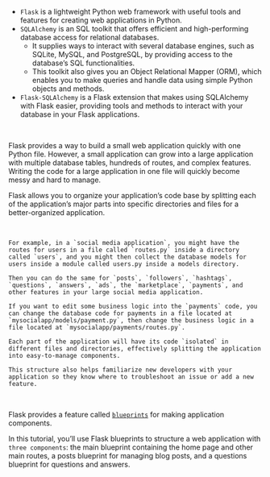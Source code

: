 - `Flask` is a lightweight Python web framework with useful tools and features for creating web applications in Python.
- `SQLAlchemy` is an SQL toolkit that offers efficient and high-performing database access for relational databases.
  - It supplies ways to interact with several database engines, such as SQLite, MySQL, and PostgreSQL, by providing access to the database’s SQL functionalities.
  - This toolkit also gives you an Object Relational Mapper (ORM), which enables you to make queries and handle data using simple Python objects and methods.
- `Flask-SQLAlchemy` is a Flask extension that makes using SQLAlchemy with Flask easier, providing tools and methods to interact with your database in your Flask applications.

<br>

Flask provides a way to build a small web application quickly with one Python file.
However, a small application can grow into a large application with multiple database tables, hundreds of routes, and complex features.
Writing the code for a large application in one file will quickly become messy and hard to manage.

Flask allows you to organize your application’s code base by splitting each of the application’s major parts into specific directories and files for a better-organized application.

<br>

    For example, in a `social media application`, you might have the routes for users in a file called `routes.py` inside a directory called `users`, and you might then collect the database models for users inside a module called users.py inside a models directory.

    Then you can do the same for `posts`, `followers`, `hashtags`, `questions`, `answers`, `ads`, the `marketplace`, `payments`, and other features in your large social media application.

    If you want to edit some business logic into the `payments` code, you can change the database code for payments in a file located at `mysocialapp/models/payment.py`, then change the business logic in a file located at `mysocialapp/payments/routes.py`.

    Each part of the application will have its code `isolated` in different files and directories, effectively splitting the application into easy-to-manage components.

    This structure also helps familiarize new developers with your application so they know where to troubleshoot an issue or add a new feature.

<br>

Flask provides a feature called [`blueprints`](https://flask.palletsprojects.com/en/2.2.x/blueprints/) for making application components.

In this tutorial, you’ll use Flask blueprints to structure a web application with `three components`: the main blueprint containing the home page and other main routes, a posts blueprint for managing blog posts, and a questions blueprint for questions and answers.
